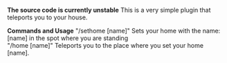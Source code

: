 **The source code is currently unstable**
This is a very simple plugin that teleports you to your house.

**Commands and Usage**
"/sethome [name]" Sets your home with the name: [name] in the spot where you are standing <br>
"/home [name]" Teleports you to the place where you set your home [name].
